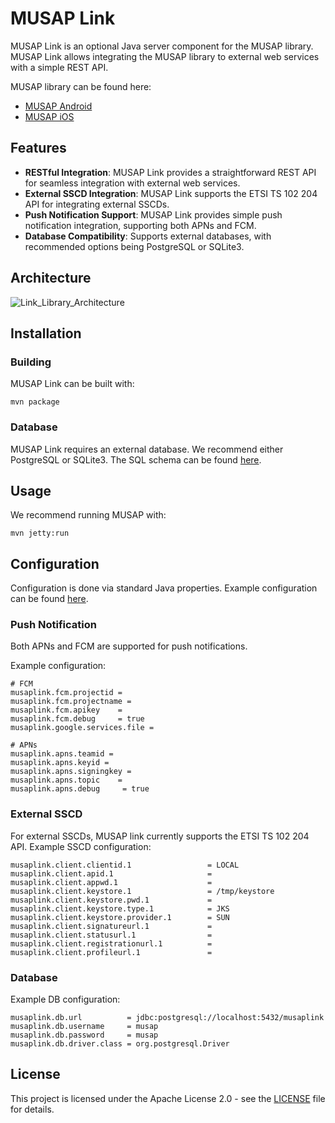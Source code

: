 # MUSAP Link

MUSAP Link is an optional Java server component for the MUSAP library. MUSAP Link allows integrating the MUSAP library to external web services with a simple REST API.

MUSAP library can be found here:
* [MUSAP Android](https://github.com/methics/musap-android)
* [MUSAP iOS](https://github.com/methics/musap-ios)

## Features
- **RESTful Integration**: MUSAP Link provides a straightforward REST API for seamless integration with external web services.
- **External SSCD Integration**: MUSAP Link supports the ETSI TS 102 204 API for integrating external SSCDs.
- **Push Notification Support**: MUSAP Link provides simple push notification integration, supporting both APNs and FCM.
- **Database Compatibility**: Supports external databases, with recommended options being PostgreSQL or SQLite3.

## Architecture

![Link_Library_Architecture](https://github.com/methics/musap-link/assets/4453264/2997cae8-d44e-4709-8192-ae31624eff62)

## Installation

### Building

MUSAP Link can be built with:

`mvn package`

### Database

MUSAP Link requires an external database. We recommend either PostgreSQL or SQLite3.
The SQL schema can be found [here](https://github.com/methics/musap-link/blob/main/conf/musaplink.sql). 

## Usage

We recommend running MUSAP with:

`mvn jetty:run`

## Configuration

Configuration is done via standard Java properties. Example configuration can be found [here](https://github.com/methics/musap-link/blob/main/conf/musaplink.conf.sample).

### Push Notification

Both APNs and FCM are supported for push notifications. 

Example configuration:
```
# FCM
musaplink.fcm.projectid = 
musaplink.fcm.projectname = 
musaplink.fcm.apikey    = 
musaplink.fcm.debug     = true
musaplink.google.services.file =

# APNs
musaplink.apns.teamid = 
musaplink.apns.keyid = 
musaplink.apns.signingkey =
musaplink.apns.topic    = 
musaplink.apns.debug     = true
```

### External SSCD

For external SSCDs, MUSAP link currently supports the ETSI TS 102 204 API.
Example SSCD configuration:
```
musaplink.client.clientid.1                 = LOCAL
musaplink.client.apid.1                     = 
musaplink.client.appwd.1                    = 
musaplink.client.keystore.1                 = /tmp/keystore
musaplink.client.keystore.pwd.1             = 
musaplink.client.keystore.type.1            = JKS
musaplink.client.keystore.provider.1        = SUN
musaplink.client.signatureurl.1             = 
musaplink.client.statusurl.1                = 
musaplink.client.registrationurl.1          = 
musaplink.client.profileurl.1               = 
```

### Database

Example DB configuration:
```
musaplink.db.url          = jdbc:postgresql://localhost:5432/musaplink
musaplink.db.username     = musap
musaplink.db.password     = musap
musaplink.db.driver.class = org.postgresql.Driver
```

## License

This project is licensed under the Apache License 2.0 - see the [LICENSE](LICENSE) file for details.
